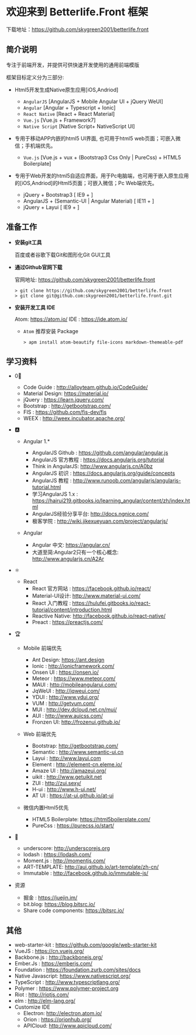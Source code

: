 # 欢迎来到 Betterlife.Front 框架

下载地址：https://github.com/skygreen2001/betterlife.front

## 简介说明

专注于前端开发，并提供可供快速开发使用的通用前端模版

框架目标定义分为三部分:
* Html5开发生成Native原生应用[iOS,Andriod]
  - `AngularJS`     [AngularJS + Mobile Angular UI + jQuery WeUI]
  - `Angular`       [Angular + Typescript + Ionic]
  - `React Native`  [React + React Material]
  - `Vue.js`        [Vue.js + Framework7]
  - `Native Script` [Native Script+ NativeScript UI]

* 专用于移动APP内嵌的html5 UI界面, 也可用于html5 web页面；可嵌入微信；手机端优先。
  - `Vue.js` [Vue.js + vux + (Bootstrap3 Css Only | PureCss) + HTML5 Boilerplate]

* 专用于Web开发的html5自适应界面，用于Pc电脑端，也可用于嵌入原生应用的[iOS,Andriod]的Html5页面；可嵌入微信；Pc Web端优先。
  - jQuery + Bootstrap3                           [ IE9  + ]
  - AngularJS + (Semantic-UI | Angular Material)  [ IE11 + ]
  - jQuery + Layui                                [ IE9  + ]

## 准备工作

* **安装git工具**

  百度或者谷歌下载Git和图形化Git GUI工具

* **通过Github官网下载**

  官网地址: https://github.com/skygreen2001/betterlife.front
  ```
  > git clone https://github.com/skygreen2001/betterlife.front
  > git clone git@github.com:skygreen2001/betterlife.front.git
  ```

* **安装开发工具 IDE**

  Atom: https://atom.io/
  IDE : https://ide.atom.io/

  - `Atom` 推荐安装 Package

    ```
    > apm install atom-beautify file-icons markdown-themeable-pdf
    ```

## 学习资料

- 0⃣️
  * Code Guide     : http://alloyteam.github.io/CodeGuide/
  * Material Design: https://material.io/
  * jQuery         : https://learn.jquery.com/
  * Bootstrap      : http://getbootstrap.com/
  * FIS            : https://github.com/fis-dev/fis
  * WEEX           : http://weex.incubator.apache.org/

- 🅰️
  - Angular 1.*
    * AngularJS Github  : https://github.com/angular/angular.js
    * AngularJS 官方教程 : https://docs.angularjs.org/tutorial
    * Think in AngularJS: http://www.angularjs.cn/A0bz
    * AngularJS 初识     : https://docs.angularjs.org/guide/concepts
    * AngularJS 教程     : http://www.runoob.com/angularjs/angularjs-tutorial.html
    * 学习AngularJS 1.x  : https://hairui219.gitbooks.io/learning_angular/content/zh/index.html
    * AngularJS经验分享平台: http://docs.ngnice.com/
    * 极客学院            : http://wiki.jikexueyuan.com/project/angularjs/

  - Angular
    * Angular 中文: https://angular.cn/
    * 大道至简:Angular2只有一个核心概念: http://www.angularjs.cn/A2Ar

- ⚛️
  - React
    * React 官方网站  : https://facebook.github.io/react/
    * Material-UI设计: http://www.material-ui.com/
    * React 入门教程  : https://hulufei.gitbooks.io/react-tutorial/content/introduction.html
    * Reactive Native: http://facebook.github.io/react-native/
    * Preact         : https://preactjs.com/

- 🏆
  - Mobile 前端优先
    * Ant Design: https://ant.design
    * Ionic     : http://ionicframework.com/
    * Onsen UI  : https://onsen.io/
    * Meteor    : https://www.meteor.com/
    * MAUI      : http://mobileangularui.com/
    * JqWeUI    : http://jqweui.com/
    * YDUI      : http://www.ydui.org/
    * VUM       : http://getvum.com/
    * MUI       : http://dev.dcloud.net.cn/mui/
    * AUI       : http://www.auicss.com/
    * Fronzen UI: http://frozenui.github.io/

  - Web 前端优先
    * Bootstrap: http://getbootstrap.com/
    * Semantic : http://www.semantic-ui.cn
    * Layui    : http://www.layui.com
    * Element  : http://element-cn.eleme.io/
    * Amaze UI : http://amazeui.org/
    * uikit    : http://www.getuikit.net
    * ZUI      : http://zui.sexy/
    * H-ui     : http://www.h-ui.net/
    * AT UI    : https://at-ui.github.io/at-ui

  - 微信内置Html5优先
    - HTML5 Boilerplate: https://html5boilerplate.com/
    - PureCss     : https://purecss.io/start/

- 🔧
  - underscore: http://underscorejs.org
  - lodash    : https://lodash.com/
  - Moment.js : http://momentjs.com/
  - ART-TEMPLATE: http://aui.github.io/art-template/zh-cn/
  - Immutable   : http://facebook.github.io/immutable-js/

- 资源
  - 掘金     : https://juejin.im/  
  - bit.blog: https://blog.bitsrc.io/
  - Share code components: https://bitsrc.io/

## 其他
- web-starter-kit  : https://github.com/google/web-starter-kit
- VueJS            : https://cn.vuejs.org/
- Backbone.js      : http://backbonejs.org/
- Ember.Js         : https://emberjs.com/
- Foundation       : https://foundation.zurb.com/sites/docs
- Native Javascript: https://www.nativescript.org/
- TypeScript       : http://www.typescriptlang.org/
- Polymer          : https://www.polymer-project.org
- Riot             : http://riotjs.com/
- elm              : http://elm-lang.org/
- Customize IDE
  - Electron: http://electron.atom.io/
  - Orion   : https://orionhub.org/
  - APICloud: http://www.apicloud.com/
